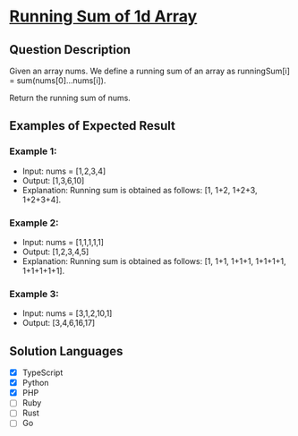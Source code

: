 # [Running Sum of 1d Array](https://leetcode.com/problems/running-sum-of-1d-array/description/)

## Question Description

Given an array nums. We define a running sum of an array as runningSum[i] = sum(nums[0]…nums[i]).

Return the running sum of nums.

## Examples of Expected Result

### Example 1:

- Input: nums = [1,2,3,4]
- Output: [1,3,6,10]
- Explanation: Running sum is obtained as follows: [1, 1+2, 1+2+3, 1+2+3+4].

### Example 2:

- Input: nums = [1,1,1,1,1]
- Output: [1,2,3,4,5]
- Explanation: Running sum is obtained as follows: [1, 1+1, 1+1+1, 1+1+1+1, 1+1+1+1+1].

### Example 3:

- Input: nums = [3,1,2,10,1]
- Output: [3,4,6,16,17]

## Solution Languages

- [x] TypeScript
- [x] Python
- [x] PHP
- [ ] Ruby
- [ ] Rust
- [ ] Go
